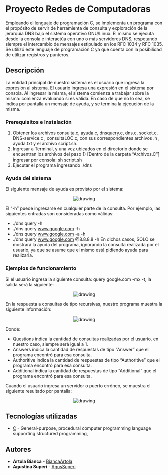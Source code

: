 # Proyecto Redes de Computadoras 

Empleando el lenguaje de programación C, se implementa un programa con el propósito de servir de herramienta de consulta y exploración de la jerarquía DNS bajo el sistema operativo GNU/Linux. El mismo se ejecuta desde la consola e interactúa con uno o más servidores DNS, respetando siempre el intercambio de mensajes estipulado en los RFC 1034 y RFC 1035. Se utilizó este lenguaje de programación C ya que cuenta con la posibilidad de utilizar registros y punteros.

## Descripción
La entidad principal de nuestro sistema es el usuario que ingresa la expresión al sistema.
El usuario ingresa una expresión en el sistema por consola. Al ingresar la misma, el sistema comienza a trabajar sobre la misma: comienza evaluando si es válida. En caso de que no lo sea, se indica por pantalla un mensaje de ayuda, y se termina la ejecución de la misma.


### Prerequisitos e Instalación

1. Obtener los archivos consulta.c, ayuda.c, dnsquery.c, dns.c, socket.c, DNS-service.c , consultaLOC.c, con sus correspondientes archivos .h , ayuda.txt y el archivo script.sh.
2. Ingresar a Terminal, y una vez ubicados en el directorio donde se encuentran los archivos del paso 1) [Dentro de la carpeta “Archivos.C”] ingresar por consola: sh script.sh
3. Ejecutar el programa ingresando ./dns <consultaDNSquery>

### Ayuda del sistema

El siguiente mensaje de ayuda es provisto por el sistema:
<p align="center">
<img src="https://i.ibb.co/Z2cK1xn/Sin-t-tulo.png" alt="drawing" />
</p>

El “-h” puede ingresarse en cualquier parte de la consulta. Por ejemplo, las siguientes entradas son consideradas como válidas:
* ./dns query -h
* ./dns query www.google.com -h
* ./dns query www.google.com -a -h
* ./dns query www.google.com @8.8.8.8 -h
En dichos casos, SOLO se mostrará la ayuda del programa, ignorando la consulta realizada por el usuario, ya que se asume que el mismo está pidiendo ayuda para realizarla.

### Ejemplos de funcionamiento
Si el usuario ingresa la siguiente consulta: query google.com -mx -t, la salida será la siguiente:
<p align="center">
<img src="https://i.ibb.co/Z8hb5rG/Sin-t-tulo.png" alt="drawing"  />
</p>

En la respuesta a consultas de tipo recursivas, nuestro programa muestra la siguiente información:
<p align="center">
<img src="https://i.ibb.co/gFG94wd/Sin-t-tulo.png" alt="drawing" />
</p>

Donde:
* Questions indica la cantidad de consultas realizadas por el usuario. en nuestro caso, siempre será igual a 1.
* Answers indica la cantidad de respuestas de tipo “Answer” que el programa encontró para esa consulta.
* Authoritive indica la cantidad de respuestas de tipo “Authoritive” que el programa encontró para esa consulta.
* Additional indica la cantidad de respuestas de tipo “Additional” que el programa encontró para esa consulta.

Cuando el usuario ingresa un servidor o puerto erróneo, se muestra el siguiente resultado por pantalla:
<p align="center">
<img src="https://i.ibb.co/w7LhQQt/Sin-t-tulo.png" alt="drawing"  />
</p>

## Tecnologías utilizadas

* [C](https://devdocs.io/c/) - General-purpose, procedural computer programming language supporting structured programming,

## Autores

* **Artola Bianca** - [BiancaArtola](https://github.com/BiancaArtola)
* **Agustina Superi** - [AgusSuperi](https://github.com/AgusSuperi)

